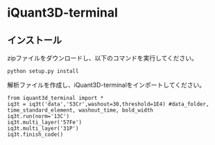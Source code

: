 # iQuant3D-terminal

## インストール
zipファイルをダウンロードし、以下のコマンドを実行してください。
```
python setup.py install
```
解析ファイルを作成し、iQuant3D-terminalをインポートしてください。
```
from iquant3d_terminal import *
iq3t = iq3t('data','53Cr',washout=30,threshold=1E4) #data_folder, time_standard_element, washout_time, bold_width
iq3t.run(norm='13C')
iq3t.multi_layer('57Fe')
iq3t.multi_layer('31P')
iq3t.finish_code()
```
